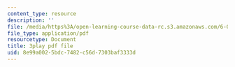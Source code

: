 ```yaml
---
content_type: resource
description: ''
file: /media/https%3A/open-learning-course-data-rc.s3.amazonaws.com/6-046j-introduction-to-algorithms-sma-5503-fall-2005/8e99a0025bdc7482c56d7303baf3333d_vgELyZ9LXX4.pdf
file_type: application/pdf
resourcetype: Document
title: 3play pdf file
uid: 8e99a002-5bdc-7482-c56d-7303baf3333d
---
```

